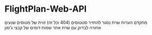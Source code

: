 # FlightPlan-Web-API
מתקדם
הערות
שרת נסגר
להחזיר סטטוסים (404 וכל זה)
זווית של מטוסים שנעים אחורה 
לבדוק עם שרת אחר
שמות דומים של קבצי ג'סון
